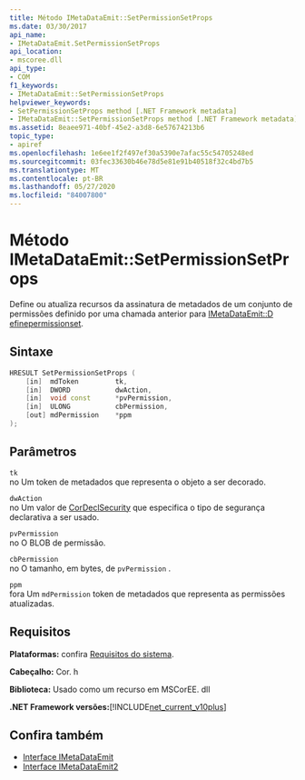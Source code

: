 ```yaml
---
title: Método IMetaDataEmit::SetPermissionSetProps
ms.date: 03/30/2017
api_name:
- IMetaDataEmit.SetPermissionSetProps
api_location:
- mscoree.dll
api_type:
- COM
f1_keywords:
- IMetaDataEmit::SetPermissionSetProps
helpviewer_keywords:
- SetPermissionSetProps method [.NET Framework metadata]
- IMetaDataEmit::SetPermissionSetProps method [.NET Framework metadata]
ms.assetid: 8eaee971-40bf-45e2-a3d8-6e57674213b6
topic_type:
- apiref
ms.openlocfilehash: 1e6ee1f2f497ef30a5390e7afac55c54705248ed
ms.sourcegitcommit: 03fec33630b46e78d5e81e91b40518f32c4bd7b5
ms.translationtype: MT
ms.contentlocale: pt-BR
ms.lasthandoff: 05/27/2020
ms.locfileid: "84007800"
---
```

# <a name="imetadataemitsetpermissionsetprops-method"></a>Método IMetaDataEmit::SetPermissionSetProps
Define ou atualiza recursos da assinatura de metadados de um conjunto de permissões definido por uma chamada anterior para [IMetaDataEmit::D efinepermissionset](imetadataemit-definepermissionset-method.md).  
  
## <a name="syntax"></a>Sintaxe  
  
```cpp  
HRESULT SetPermissionSetProps (
    [in]  mdToken         tk,
    [in]  DWORD           dwAction,
    [in]  void const      *pvPermission,
    [in]  ULONG           cbPermission,
    [out] mdPermission    *ppm
);  
```  
  
## <a name="parameters"></a>Parâmetros  
 `tk`  
 no Um token de metadados que representa o objeto a ser decorado.  
  
 `dwAction`  
 no Um valor de [CorDeclSecurity](cordeclsecurity-enumeration.md) que especifica o tipo de segurança declarativa a ser usado.  
  
 `pvPermission`  
 no O BLOB de permissão.  
  
 `cbPermission`  
 no O tamanho, em bytes, de `pvPermission` .  
  
 `ppm`  
 fora Um `mdPermission` token de metadados que representa as permissões atualizadas.  
  
## <a name="requirements"></a>Requisitos  
 **Plataformas:** confira [Requisitos do sistema](../../get-started/system-requirements.md).  
  
 **Cabeçalho:** Cor. h  
  
 **Biblioteca:** Usado como um recurso em MSCorEE. dll  
  
 **.NET Framework versões:**[!INCLUDE[net_current_v10plus](../../../../includes/net-current-v10plus-md.md)]  
  
## <a name="see-also"></a>Confira também

- [Interface IMetaDataEmit](imetadataemit-interface.md)
- [Interface IMetaDataEmit2](imetadataemit2-interface.md)
